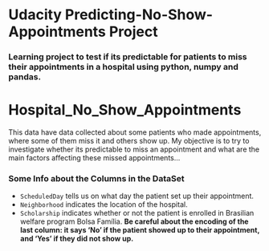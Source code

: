 # Udacity Predicting-No-Show-Appointments Project
### Learning project to test if its predictable for patients to miss their appointments in a hospital using python, numpy and pandas.

# Hospital_No_Show_Appointments
This data have data collected about some patients who made appointments, where some of them miss it and others show up. My objective is to try to investigate whether its predictable to miss an appointment and what are the main factors affecting these missed appointments...

### Some Info about the Columns in the DataSet
- `ScheduledDay` tells us on what day the patient set up their appointment.
- `Neighborhood` indicates the location of the hospital.
- `Scholarship` indicates whether or not the patient is enrolled in Brasilian welfare program Bolsa Família.
**Be careful about the encoding of the last column: it says ‘No’ if the patient showed up to their appointment, and ‘Yes’ if they did not show up.**
